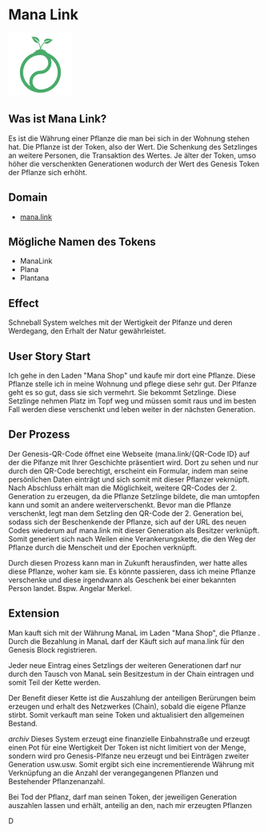 # Mana Link

![alt text](/mana.link-logo.png "Mana Link Coin Logo")

## Was ist Mana Link?
Es ist die Währung einer Pflanze die man bei sich in der Wohnung stehen hat. 
Die Pflanze ist der Token, also der Wert. Die Schenkung des Setzlinges an weitere Personen, die Transaktion des Wertes.
Je älter der Token, umso höher die verschenkten Generationen wodurch der Wert des Genesis Token der Pflanze sich erhöht.

## Domain
- [mana.link](https://mana.link)

## Mögliche Namen des Tokens
- ManaLink
- Plana
- Plantana

## Effect
Schneball System welches mit der Wertigkeit der Plfanze und deren Werdegang, den Erhalt der Natur gewährleistet.

## User Story Start
Ich gehe in den Laden "Mana Shop" und kaufe mir dort eine Pflanze. Diese Pflanze stelle ich in meine Wohnung und pflege diese sehr gut. Der Plfanze geht es so gut, dass sie sich vermehrt.
Sie bekommt Setzlinge. Diese Setzlinge nehmen Platz im Topf weg und müssen somit raus und im besten Fall werden diese verschenkt und leben weiter in der nächsten Generation.

## Der Prozess 
Der Genesis-QR-Code öffnet eine Webseite (mana.link/{QR-Code ID} auf der die Plfanze mit Ihrer Geschichte präsentiert wird. 
Dort zu sehen und nur durch den QR-Code berechtigt, erscheint ein Formular, indem man seine persönlichen Daten einträgt und sich somit mit dieser Pflanzer vekrnüpft. 
Nach Abschluss erhält man die Möglichkeit, weitere QR-Codes der 2. Generation zu erzeugen, da die Pflanze Setzlinge bildete, die man umtopfen kann und somit an andere weiterverschenkt. 
Bevor man die Pflanze verschenkt, legt man dem Setzling den QR-Code der 2. Generation bei, sodass sich der Beschenkende der Pflanze, sich auf der URL des neuen Codes wiederum auf mana.link mit dieser Generation als Besitzer verknüpft.
Somit generiert sich nach Weilen eine Verankerungskette, die den Weg der Pflanze durch die Menscheit und der Epochen verknüpft.

Durch diesen Prozess kann man in Zukunft herausfinden, wer hatte alles diese Pflanze, woher kam sie. Es könnte passieren, dass ich meine Pflanze verschenke und diese irgendwann als Geschenk bei einer bekannten Person landet. Bspw. Angelar Merkel.

## Extension
Man kauft sich mit der Währung ManaL im Laden "Mana Shop", die Pflanze . Durch die Bezahlung in ManaL darf der Käuft sich auf mana.link für den Genesis Block registrieren.

Jeder neue Eintrag eines Setzlings der weiteren Generationen darf nur durch den Tausch von ManaL sein Besitzestum in der Chain eintragen und somit Teil der Kette werden.

Der Benefit dieser Kette ist die Auszahlung der anteiligen Berürungen beim erzeugen und erhalt des Netzwerkes (Chain), sobald die eigene Pflanze stirbt. Somit verkauft man seine Token und aktualisiert den allgemeinen Bestand.

*archiv*
Dieses System erzeugt eine finanzielle Einbahnstraße und erzeugt einen Pot für eine Wertigkeit
Der Token ist nicht limitiert von der Menge, sondern wird pro Genesis-Plfanze neu erzeugt und bei Einträgen zweiter Generation usw.usw. Somit ergibt sich eine incrementierende Währung mit Verknüpfung an die Anzahl der verangegangenen Pflanzen und Bestehender Pflanzenanzahl.

Bei Tod der Pflanz, darf man seinen Token, der jeweiligen Generation auszahlen lassen und erhält, anteilig an den, nach mir erzeugten Pflanzen 

D
